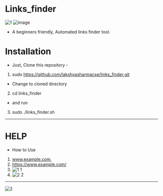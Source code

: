 # Links_finder
![1](https://user-images.githubusercontent.com/57801437/125080319-4fbdc680-e0e2-11eb-9202-33ba31c78fe1.PNG)
![image](https://user-images.githubusercontent.com/57801437/125081407-97911d80-e0e3-11eb-9cb9-c051124abac3.png)
* A beginners friendly, Automated links finder tool.
# Installation
* Just, Clone this repository -
1. sudo https://github.com/lakshyasharmacse/links_finder.git
* Change to cloned directory
2. cd links_finder
* and run
3. sudo ./links_finder.sh
-----------------------------------------------------------------------
# HELP
* How to Use 
1. www.example.com, 
2. https://www.example.com/
3. ![1 1](https://user-images.githubusercontent.com/57801437/125080321-50565d00-e0e2-11eb-9a3b-73c4cd93114b.PNG)
4. ![2 2](https://user-images.githubusercontent.com/57801437/125080325-50eef380-e0e2-11eb-8898-b638eda8da3e.PNG)
-----------------------------------------------------------------------
![2](https://user-images.githubusercontent.com/57801437/125080322-50565d00-e0e2-11eb-8600-51da9773fe49.PNG)
